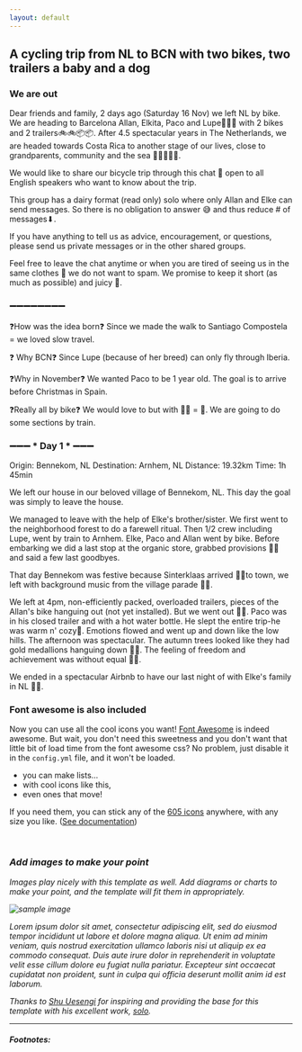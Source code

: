 ```yaml
---
layout: default
---
```


## A cycling trip from NL to BCN with two bikes, two trailers a baby and a dog

### We are out

Dear friends and family, 2 days ago (Saturday 16 Nov) we left NL by bike.  We are heading to Barcelona Allan, Elkita, Paco and Lupe👫👶🐶 with 2 bikes and 2 trailers🚲🚲📦📦.  After 4.5 spectacular years in The Netherlands, we are headed towards Costa Rica to another stage of our lives, close to grandparents, community and the sea 👬👭👬🚶🌊.

 We would like to share our bicycle trip through this chat 💬 open to all English speakers who want to know about the trip.

This group has a dairy format (read only) solo where only Allan and Elke can send messages.  So there is no obligation to answer 😅 and thus reduce # of messages⬇.

 If you have anything to tell us as advice, encouragement, or questions, please send us private messages or in the other shared groups.

 Feel free to leave the chat anytime  or when you are tired of seeing us in the same clothes 😬 we do not want to spam.  We promise to keep it short (as much as possible) and juicy 🍊.

### ➖➖➖➖➖➖➖➖

❓How was the idea born❓
Since we made the walk to Santiago Compostela = we loved slow travel.

 ❓ Why BCN❓
Since Lupe (because of her breed) can only fly through Iberia.

 ❓Why in November❓
 We wanted Paco to be 1 year old.  The goal is to arrive before Christmas in Spain.

 ❓Really all by bike❓
 We would love to but with 👶🐶 = 🐢.  We are going to do some sections by train.

### ➖➖➖ * Day 1 * ➖➖➖

Origin: Bennekom, NL
 Destination: Arnhem, NL
 Distance: 19.32km
 Time: 1h 45min

We left our house in our beloved village of Bennekom, NL. This day the goal was simply to leave the house.

We managed to leave with the help of Elke's brother/sister. We first went to the neighborhood forest to do a farewell ritual.  Then 1/2 crew including Lupe, went by train to Arnhem. Elke, Paco and Allan went by bike.  Before embarking we did a last stop at the organic store, grabbed provisions 🍞🧀 and said a few last goodbyes.

That day Bennekom was festive because Sinterklaas arrived 🎅🏻to town, we left with background music from the village parade 🎡🎼.

We left at 4pm, non-efficiently packed, overloaded trailers, pieces of the Allan's bike hanguing out (not yet installed).  But we went out 💪🏻.  Paco was in his closed trailer and with a hot water bottle.  He slept the entire trip-he was warm n' cozy🐨.  Emotions flowed and went up and down like the low hills.  The afternoon was spectacular.  The autumn trees looked like they had gold medallions hanguing down 🍂🍁. The feeling of freedom and achievement was without equal 🦅🖤.

We ended in a spectacular Airbnb to have our last night of with Elke's family in NL 🥂🍻.

### Font awesome is also included

<i class="fa fa-quote-left fa-3x fa-pull-left fa-border"></i> Now you can use all the cool icons you want! [Font Awesome](http://fontawesome.io) is indeed awesome. But wait, you don't need this sweetness and you don't want that little bit of load time from the font awesome css? No problem, just disable it in the `config.yml` file, and it won't be loaded.

<ul class="fa-ul">
  <li><i class="fa-li fa fa-check-square"></i>you can make lists...</li>
  <li><i class="fa-li fa fa-check-square-o"></i>with cool icons like this,</li>
  <li><i class="fa-li fa fa-spinner fa-spin"></i>even ones that move!</li>
</ul>

If you need them, you can stick any of the [605 icons](http://fontawesome.io/icons/) anywhere, with any size you like. ([See documentation](http://fontawesome.io/examples/))

<i class="fa fa-building"></i>&nbsp;&nbsp;<i class="fa fa-bus fa-lg"></i>&nbsp;&nbsp;<i class="fa fa-cube fa-2x"></i>&nbsp;&nbsp;<i class="fa fa-paper-plane fa-3x"></i>&nbsp;&nbsp;<i class="fa fa-camera-retro fa-4x">

### Add images to make your point

Images play nicely with this template as well. Add diagrams or charts to make your point, and the template will fit them in appropriately.

<img src="images/hello.svg" alt="sample image">

Lorem ipsum dolor sit amet, consectetur adipiscing elit, sed do eiusmod tempor incididunt ut labore et dolore magna aliqua. Ut enim ad minim veniam, quis nostrud exercitation ullamco laboris nisi ut aliquip ex ea commodo consequat. Duis aute irure dolor in reprehenderit in voluptate velit esse cillum dolore eu fugiat nulla pariatur. Excepteur sint occaecat cupidatat non proident, sunt in culpa qui officia deserunt mollit anim id est laborum.

Thanks to [Shu Uesengi](https://github.com/chibicode) for inspiring and providing the base for this template with his excellent work, [solo](https://github.com/chibicode).

<hr>

##### Footnotes:

[^1]: This is a footnote. Click to return.

[^2]: Here is another.
